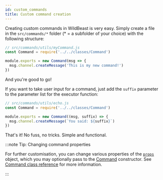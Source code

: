 ```yaml
---
id: custom_commands
title: Custom command creation
---
```


Creating custom commands in WildBeast is very easy. Simply create a file in the `src/commands/*` folder (* = a subfolder of your choice) with the following structure:

```js
// src/commands/utils/myCommand.js
const Command = require('../../classes/Command')

module.exports = new Command(msg => {
  msg.channel.createMessage('This is my new command!')
})
```

And you're good to go!

If you want to take user input for a command, just add the `suffix` parameter to the parameter list for the executor function:

```js {4}
// src/commands/utils/echo.js
const Command = require('../../classes/Command')

module.exports = new Command((msg, suffix) => {
  msg.channel.createMessage(`You said: ${suffix}`)
})
```

That's it! No fuss, no tricks. Simple and functional.

:::note Tip: Changing command properties

For further customisation, you can change various properties of the [`props`](command_class#props) object, which you may optionally pass to the [Command](command_class#class-commandfn-function-props-object) constructor. See [Command class reference](command_class) for more information.


:::
